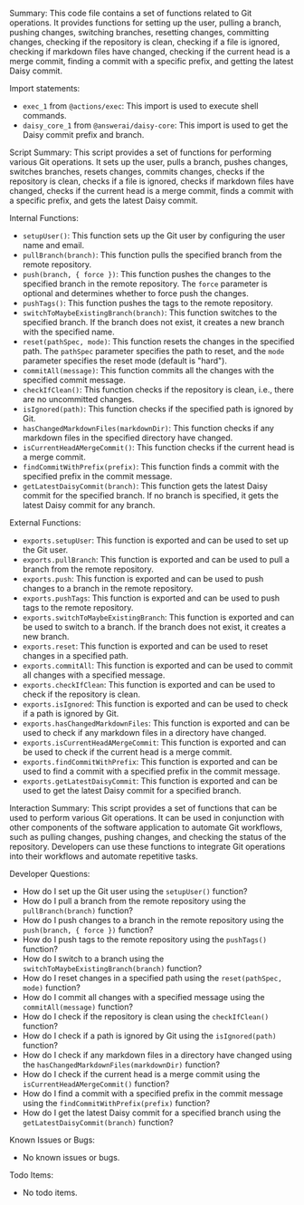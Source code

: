 Summary:
This code file contains a set of functions related to Git operations. It provides functions for setting up the user, pulling a branch, pushing changes, switching branches, resetting changes, committing changes, checking if the repository is clean, checking if a file is ignored, checking if markdown files have changed, checking if the current head is a merge commit, finding a commit with a specific prefix, and getting the latest Daisy commit.

Import statements:
- `exec_1` from `@actions/exec`: This import is used to execute shell commands.
- `daisy_core_1` from `@answerai/daisy-core`: This import is used to get the Daisy commit prefix and branch.

Script Summary:
This script provides a set of functions for performing various Git operations. It sets up the user, pulls a branch, pushes changes, switches branches, resets changes, commits changes, checks if the repository is clean, checks if a file is ignored, checks if markdown files have changed, checks if the current head is a merge commit, finds a commit with a specific prefix, and gets the latest Daisy commit.

Internal Functions:
- `setupUser()`: This function sets up the Git user by configuring the user name and email.
- `pullBranch(branch)`: This function pulls the specified branch from the remote repository.
- `push(branch, { force })`: This function pushes the changes to the specified branch in the remote repository. The `force` parameter is optional and determines whether to force push the changes.
- `pushTags()`: This function pushes the tags to the remote repository.
- `switchToMaybeExistingBranch(branch)`: This function switches to the specified branch. If the branch does not exist, it creates a new branch with the specified name.
- `reset(pathSpec, mode)`: This function resets the changes in the specified path. The `pathSpec` parameter specifies the path to reset, and the `mode` parameter specifies the reset mode (default is "hard").
- `commitAll(message)`: This function commits all the changes with the specified commit message.
- `checkIfClean()`: This function checks if the repository is clean, i.e., there are no uncommitted changes.
- `isIgnored(path)`: This function checks if the specified path is ignored by Git.
- `hasChangedMarkdownFiles(markdownDir)`: This function checks if any markdown files in the specified directory have changed.
- `isCurrentHeadAMergeCommit()`: This function checks if the current head is a merge commit.
- `findCommitWithPrefix(prefix)`: This function finds a commit with the specified prefix in the commit message.
- `getLatestDaisyCommit(branch)`: This function gets the latest Daisy commit for the specified branch. If no branch is specified, it gets the latest Daisy commit for any branch.

External Functions:
- `exports.setupUser`: This function is exported and can be used to set up the Git user.
- `exports.pullBranch`: This function is exported and can be used to pull a branch from the remote repository.
- `exports.push`: This function is exported and can be used to push changes to a branch in the remote repository.
- `exports.pushTags`: This function is exported and can be used to push tags to the remote repository.
- `exports.switchToMaybeExistingBranch`: This function is exported and can be used to switch to a branch. If the branch does not exist, it creates a new branch.
- `exports.reset`: This function is exported and can be used to reset changes in a specified path.
- `exports.commitAll`: This function is exported and can be used to commit all changes with a specified message.
- `exports.checkIfClean`: This function is exported and can be used to check if the repository is clean.
- `exports.isIgnored`: This function is exported and can be used to check if a path is ignored by Git.
- `exports.hasChangedMarkdownFiles`: This function is exported and can be used to check if any markdown files in a directory have changed.
- `exports.isCurrentHeadAMergeCommit`: This function is exported and can be used to check if the current head is a merge commit.
- `exports.findCommitWithPrefix`: This function is exported and can be used to find a commit with a specified prefix in the commit message.
- `exports.getLatestDaisyCommit`: This function is exported and can be used to get the latest Daisy commit for a specified branch.

Interaction Summary:
This script provides a set of functions that can be used to perform various Git operations. It can be used in conjunction with other components of the software application to automate Git workflows, such as pulling changes, pushing changes, and checking the status of the repository. Developers can use these functions to integrate Git operations into their workflows and automate repetitive tasks.

Developer Questions:
- How do I set up the Git user using the `setupUser()` function?
- How do I pull a branch from the remote repository using the `pullBranch(branch)` function?
- How do I push changes to a branch in the remote repository using the `push(branch, { force })` function?
- How do I push tags to the remote repository using the `pushTags()` function?
- How do I switch to a branch using the `switchToMaybeExistingBranch(branch)` function?
- How do I reset changes in a specified path using the `reset(pathSpec, mode)` function?
- How do I commit all changes with a specified message using the `commitAll(message)` function?
- How do I check if the repository is clean using the `checkIfClean()` function?
- How do I check if a path is ignored by Git using the `isIgnored(path)` function?
- How do I check if any markdown files in a directory have changed using the `hasChangedMarkdownFiles(markdownDir)` function?
- How do I check if the current head is a merge commit using the `isCurrentHeadAMergeCommit()` function?
- How do I find a commit with a specified prefix in the commit message using the `findCommitWithPrefix(prefix)` function?
- How do I get the latest Daisy commit for a specified branch using the `getLatestDaisyCommit(branch)` function?

Known Issues or Bugs:
- No known issues or bugs.

Todo Items:
- No todo items.